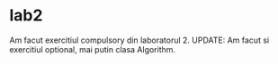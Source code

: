 # lab2
Am facut exercitiul compulsory din laboratorul 2.
UPDATE: Am facut si exercitiul optional, mai putin clasa Algorithm.
